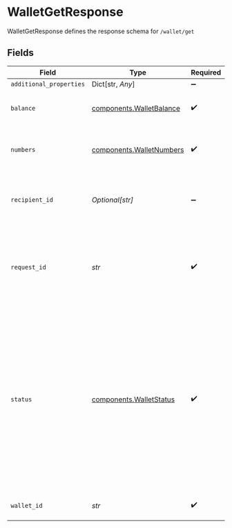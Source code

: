 # WalletGetResponse

WalletGetResponse defines the response schema for `/wallet/get`


## Fields

| Field                                                                                                                                                                                                                                            | Type                                                                                                                                                                                                                                             | Required                                                                                                                                                                                                                                         | Description                                                                                                                                                                                                                                      |
| ------------------------------------------------------------------------------------------------------------------------------------------------------------------------------------------------------------------------------------------------ | ------------------------------------------------------------------------------------------------------------------------------------------------------------------------------------------------------------------------------------------------ | ------------------------------------------------------------------------------------------------------------------------------------------------------------------------------------------------------------------------------------------------ | ------------------------------------------------------------------------------------------------------------------------------------------------------------------------------------------------------------------------------------------------ |
| `additional_properties`                                                                                                                                                                                                                          | Dict[str, *Any*]                                                                                                                                                                                                                                 | :heavy_minus_sign:                                                                                                                                                                                                                               | N/A                                                                                                                                                                                                                                              |
| `balance`                                                                                                                                                                                                                                        | [components.WalletBalance](../../models/components/walletbalance.md)                                                                                                                                                                             | :heavy_check_mark:                                                                                                                                                                                                                               | An object representing the e-wallet balance                                                                                                                                                                                                      |
| `numbers`                                                                                                                                                                                                                                        | [components.WalletNumbers](../../models/components/walletnumbers.md)                                                                                                                                                                             | :heavy_check_mark:                                                                                                                                                                                                                               | An object representing the e-wallet account numbers                                                                                                                                                                                              |
| `recipient_id`                                                                                                                                                                                                                                   | *Optional[str]*                                                                                                                                                                                                                                  | :heavy_minus_sign:                                                                                                                                                                                                                               | The ID of the recipient that corresponds to the e-wallet account numbers                                                                                                                                                                         |
| `request_id`                                                                                                                                                                                                                                     | *str*                                                                                                                                                                                                                                            | :heavy_check_mark:                                                                                                                                                                                                                               | A unique identifier for the request, which can be used for troubleshooting. This identifier, like all Plaid identifiers, is case sensitive.                                                                                                      |
| `status`                                                                                                                                                                                                                                         | [components.WalletStatus](../../models/components/walletstatus.md)                                                                                                                                                                               | :heavy_check_mark:                                                                                                                                                                                                                               | The status of the wallet.<br/><br/>`UNKNOWN`: The wallet status is unknown.<br/><br/>`ACTIVE`: The wallet is active and ready to send money to and receive money from.<br/><br/>`CLOSED`: The wallet is closed. Any transactions made to or from this wallet will error. |
| `wallet_id`                                                                                                                                                                                                                                      | *str*                                                                                                                                                                                                                                            | :heavy_check_mark:                                                                                                                                                                                                                               | A unique ID identifying the e-wallet                                                                                                                                                                                                             |